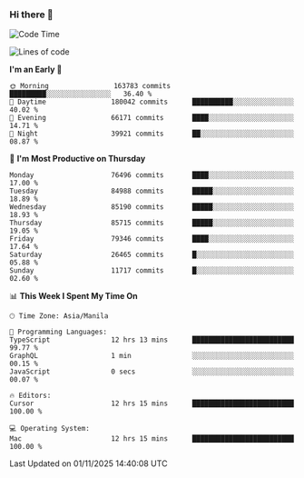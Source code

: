 ### Hi there 👋

<!--START_SECTION:waka-->
![Code Time](http://img.shields.io/badge/Code%20Time-6%2C434%20hrs%2057%20mins-blue)

![Lines of code](https://img.shields.io/badge/From%20Hello%20World%20I%27ve%20Written-148.2%20million%20lines%20of%20code-blue)

**I'm an Early 🐤** 

```text
🌞 Morning                163783 commits      █████████░░░░░░░░░░░░░░░░   36.40 % 
🌆 Daytime                180042 commits      ██████████░░░░░░░░░░░░░░░   40.02 % 
🌃 Evening                66171 commits       ████░░░░░░░░░░░░░░░░░░░░░   14.71 % 
🌙 Night                  39921 commits       ██░░░░░░░░░░░░░░░░░░░░░░░   08.87 % 
```
📅 **I'm Most Productive on Thursday** 

```text
Monday                   76496 commits       ████░░░░░░░░░░░░░░░░░░░░░   17.00 % 
Tuesday                  84988 commits       █████░░░░░░░░░░░░░░░░░░░░   18.89 % 
Wednesday                85190 commits       █████░░░░░░░░░░░░░░░░░░░░   18.93 % 
Thursday                 85715 commits       █████░░░░░░░░░░░░░░░░░░░░   19.05 % 
Friday                   79346 commits       ████░░░░░░░░░░░░░░░░░░░░░   17.64 % 
Saturday                 26465 commits       █░░░░░░░░░░░░░░░░░░░░░░░░   05.88 % 
Sunday                   11717 commits       █░░░░░░░░░░░░░░░░░░░░░░░░   02.60 % 
```


📊 **This Week I Spent My Time On** 

```text
🕑︎ Time Zone: Asia/Manila

💬 Programming Languages: 
TypeScript               12 hrs 13 mins      █████████████████████████   99.77 % 
GraphQL                  1 min               ░░░░░░░░░░░░░░░░░░░░░░░░░   00.15 % 
JavaScript               0 secs              ░░░░░░░░░░░░░░░░░░░░░░░░░   00.07 % 

🔥 Editors: 
Cursor                   12 hrs 15 mins      █████████████████████████   100.00 % 

💻 Operating System: 
Mac                      12 hrs 15 mins      █████████████████████████   100.00 % 
```


 Last Updated on 01/11/2025 14:40:08 UTC
<!--END_SECTION:waka-->


<!--
**rad182/rad182** is a ✨ _special_ ✨ repository because its `README.md` (this file) appears on your GitHub profile.

Here are some ideas to get you started:

- 🔭 I’m currently working on ...
- 🌱 I’m currently learning ...
- 👯 I’m looking to collaborate on ...
- 🤔 I’m looking for help with ...
- 💬 Ask me about ...
- 📫 How to reach me: ...
- 😄 Pronouns: ...
- ⚡ Fun fact: ...
-->
